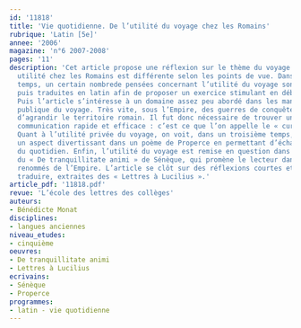 ```yaml
---
id: '11818'
title: 'Vie quotidienne. De l’utilité du voyage chez les Romains'
rubrique: 'Latin [5e]'
annee: '2006'
magazine: 'n°6 2007-2008'
pages: '11'
description: 'Cet article propose une réflexion sur le thème du voyage à Rome : son
  utilité chez les Romains est différente selon les points de vue. Dans un premier
  temps, un certain nombrede pensées concernant l’utilité du voyage sont collectées,
  puis traduites en latin afin de proposer un exercice stimulant en début de séquence.
  Puis l’article s’intéresse à un domaine assez peu abordé dans les manuels : l’utilité
  publique du voyage. Très vite, sous l’Empire, des guerres de conquête ont permis
  d’agrandir le territoire romain. Il fut donc nécessaire de trouver un système de
  communication rapide et efficace : c’est ce que l’on appelle le « cursus publicus ».
  Quant à l’utilité privée du voyage, on voit, dans un troisième temps, qu’elle prend
  un aspect divertissant dans un poème de Properce en permettant d’échapper aux tourments
  du quotidien. Enfin, l’utilité du voyage est remise en question dans un extrait
  du « De tranquillitate animi » de Sénèque, qui promène le lecteur dans des lieux
  renommés de l’Empire. L’article se clôt sur des réflexions courtes et faciles à
  traduire, extraites des « Lettres à Lucilius ».'
article_pdf: '11818.pdf'
revue: 'L’école des lettres des collèges'
auteurs:
- Bénédicte Monat
disciplines:
- langues anciennes
niveau_etudes:
- cinquième
oeuvres:
- De tranquillitate animi
- Lettres à Lucilius
ecrivains:
- Sénèque
- Properce
programmes:
- latin - vie quotidienne
---
```

